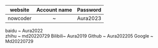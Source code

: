 |  website | Account name |	Password|     
| :-: | :-: | :-: |     
| nowcoder |~	|Aura2023|        
baidu	~	Aura2022    
zhihu	~	md20220729
Bilibili~	Aura2019
Github	~	Aura202205
Google	~	Md20220729

